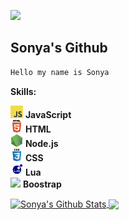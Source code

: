 ![](https://cdn.discordapp.com/attachments/769531308769804318/812630322599559198/github2.png)


## Sonya's Github

```css
Hello my name is Sonya
```
 
**Skills:**  

<code><img height="20" src="https://raw.githubusercontent.com/github/explore/80688e429a7d4ef2fca1e82350fe8e3517d3494d/topics/javascript/javascript.png"></code> **JavaScript**<br> 
<code><img height="20" src="https://raw.githubusercontent.com/github/explore/5c058a388828bb5fde0bcafd4bc867b5bb3f26f3/topics/html/html.png"></code> **HTML** <br>
<code><img height="20" src="https://raw.githubusercontent.com/github/explore/80688e429a7d4ef2fca1e82350fe8e3517d3494d/topics/nodejs/nodejs.png"></code> **Node.js** <br>
<code><img height="20" src="https://raw.githubusercontent.com/github/explore/80688e429a7d4ef2fca1e82350fe8e3517d3494d/topics/css/css.png"></code> **CSS**<br>
<code><img height="20" src="https://raw.githubusercontent.com/github/explore/80688e429a7d4ef2fca1e82350fe8e3517d3494d/topics/lua/lua.png"></code> **Lua**<br>
<code><img height="20" src="https://raw.githubusercontent.com/github/explore/80688e429a7d4ef2fca1e82350fe8e3517d3494d/topics/boostrap/boostrap.png"></code> **Boostrap**


<a href="https://github.com/sonyabutdev">
  <img align="center" src="https://github-readme-stats.anuraghazra1.vercel.app/api?username=sonyabutdev&show_icons=true&include_all_commits=true&theme=material-palenight" alt="Sonya's Github Stats" />
</a>
<a href="https://instagram.com/ruyagoruyorumsanki/">
  <!-- Change the `github-readme-stats.anuraghazra1.vercel.app` to `github-readme-stats.vercel.app`  -->
  <img align="center" src="https://github-readme-stats.anuraghazra1.vercel.app/api/top-langs/?username=sonyabutdev&layout=compact&theme=material-palenight" />
</a> 

